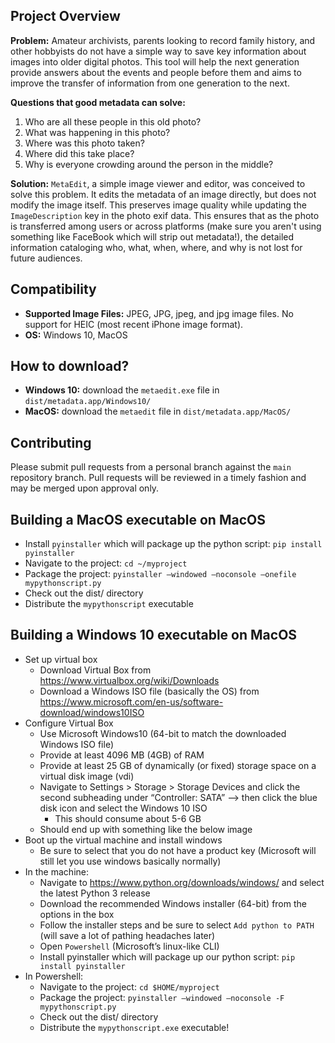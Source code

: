 ## Project Overview
**Problem:** Amateur archivists, parents looking to record family history, and other hobbyists do not have a simple way to save key information about images into older digital photos. This tool will help the next generation provide answers about the events and people before them and aims to improve the transfer of information from one generation to the next.

**Questions that good metadata can solve:**
1. Who are all these people in this old photo?
1. What was happening in this photo?
1. Where was this photo taken?
1. Where did this take place?
1. Why is everyone crowding around the person in the middle?

**Solution:** `MetaEdit`, a simple image viewer and editor, was conceived to solve this problem. It edits the metadata of an image directly, but does not modify the image itself. This preserves image quality while updating the `ImageDescription` key in the photo exif data. This ensures that as the photo is transferred among users or across platforms (make sure you aren't using something like FaceBook which will strip out metadata!), the detailed information cataloging who, what, when, where, and why is not lost for future audiences. 

## Compatibility
- **Supported Image Files:** JPEG, JPG, jpeg, and jpg image files. No support for HEIC (most recent iPhone image format).
- **OS:** Windows 10, MacOS

## How to download?
- **Windows 10:** download the `metaedit.exe` file in `dist/metadata.app/Windows10/`
- **MacOS:** download the `metaedit` file in `dist/metadata.app/MacOS/`

## Contributing
Please submit pull requests from a personal branch against the `main` repository branch. Pull requests will be reviewed in a timely fashion and may be merged upon approval only.

## Building a MacOS executable on MacOS
- Install `pyinstaller` which will package up the python script: `pip install pyinstaller`
- Navigate to the project: `cd ~/myproject`
- Package the project: `pyinstaller —windowed —noconsole —onefile mypythonscript.py`
- Check out the dist/ directory
- Distribute the `mypythonscript` executable

## Building a Windows 10 executable on MacOS
- Set up virtual box
    - Download Virtual Box from https://www.virtualbox.org/wiki/Downloads 
    - Download a Windows ISO file (basically the OS) from https://www.microsoft.com/en-us/software-download/windows10ISO 
- Configure Virtual Box
    - Use Microsoft Windows10 (64-bit to match the downloaded Windows ISO file)
    - Provide at least 4096 MB (4GB) of RAM
    - Provide at least 25 GB of dynamically (or fixed) storage space on a virtual disk image (vdi)
    - Navigate to Settings > Storage > Storage Devices and click the second subheading under “Controller: SATA” —> then click the blue disk icon and select the Windows 10 ISO
        - This should consume about 5-6 GB
    - Should end up with something like the below image
- Boot up the virtual machine and install windows
    - Be sure to select that you do not have a product key (Microsoft will still let you use windows basically normally)
- In the machine:
    - Navigate to https://www.python.org/downloads/windows/ and select the latest Python 3 release
    - Download the recommended Windows installer (64-bit) from the options in the box
    - Follow the installer steps and be sure to select `Add python to PATH` (will save a lot of pathing headaches later)
    - Open `Powershell` (Microsoft’s linux-like CLI)
    - Install pyinstaller which will package up our python script: `pip install pyinstaller`
- In Powershell:
    - Navigate to the project: `cd $HOME/myproject`
    - Package the project: `pyinstaller —windowed —noconsole -F mypythonscript.py`
    - Check out the dist/ directory
    - Distribute the `mypythonscript.exe` executable!
